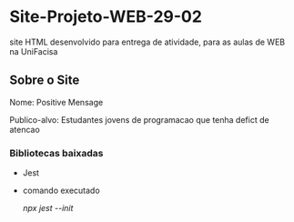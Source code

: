 # Site-Projeto-WEB-29-02
site HTML desenvolvido para entrega de atividade, para as aulas de WEB na UniFacisa

## Sobre o Site
Nome: Positive Mensage

Publico-alvo: Estudantes jovens de programacao que tenha defict de atencao

### Bibliotecas baixadas 
* Jest
* comando executado

    <i>npx jest --init</i>